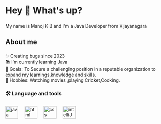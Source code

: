 <h1 align="left">Hey 👋 What's up?</h1>

###

<p align="left">My name is Manoj K B and I'm a Java Developer from  Vijayanagara</p>

###

<h2 align="left">About me</h2>

###

<p align="left">✨ Creating bugs since 2023<br>📚 I'm currently learning Java<br>🎯 Goals: To Secure a challenging position in a reputable organization to expand my learnings,knowledge and skills.<br>🎲 Hobbies: Watching movies ,playing Cricket,Cooking.</p>

###

<h3 align="left">🛠 Language and tools</h3>

###

<div align="left">
  <img src="https://miro.medium.com/v2/resize:fit:720/format:webp/0*bKpITDtU0AxQkpTu.png" height="40" alt="java logo"  />
  <img width="12" />
  <img src="https://blog-media.byjusfutureschool.com/bfs-blog/2021/09/17203233/What-is-HTML-Article-Page-948_500.png" height="40" alt="html logo"  />
  <img width="12" />
  <img src="https://cdn.mos.cms.futurecdn.net/Vp9WvV7YKdH4k8sKRePcE8-650-80.jpg.webp" height="40" alt="css logo"  />
  <img width="12" />
  <img src="https://logowik.com/content/uploads/images/jetbrains-intellij-idea6941.jpg" height="40" alt="intelliJ IDEA logo"  />
  <img width="12" />
  
</div>

<br clear="both">


